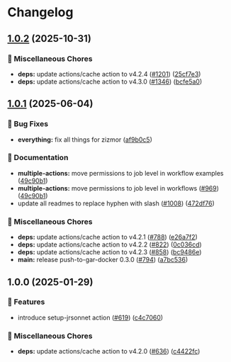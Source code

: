 # Changelog

## [1.0.2](https://github.com/grafana/shared-workflows/compare/setup-jrsonnet/v1.0.1...setup-jrsonnet/v1.0.2) (2025-10-31)


### 🔧 Miscellaneous Chores

* **deps:** update actions/cache action to v4.2.4 ([#1201](https://github.com/grafana/shared-workflows/issues/1201)) ([25cf7e3](https://github.com/grafana/shared-workflows/commit/25cf7e34e371246a9a9843bade599df92fca88ae))
* **deps:** update actions/cache action to v4.3.0 ([#1346](https://github.com/grafana/shared-workflows/issues/1346)) ([bcfe5a0](https://github.com/grafana/shared-workflows/commit/bcfe5a09ced411b395d8601ea24d64266ba8188c))

## [1.0.1](https://github.com/grafana/shared-workflows/compare/setup-jrsonnet-v1.0.0...setup-jrsonnet/v1.0.1) (2025-06-04)


### 🐛 Bug Fixes

* **everything:** fix all things for zizmor ([af9b0c5](https://github.com/grafana/shared-workflows/commit/af9b0c52635d39023136fb9312a354f91d9b2bfd))


### 📝 Documentation

* **multiple-actions:** move permissions to job level in workflow examples ([49c90b1](https://github.com/grafana/shared-workflows/commit/49c90b10fcbce463983bed45932cf468b8bd06ce))
* **multiple-actions:** move permissions to job level in workflows ([#969](https://github.com/grafana/shared-workflows/issues/969)) ([49c90b1](https://github.com/grafana/shared-workflows/commit/49c90b10fcbce463983bed45932cf468b8bd06ce))
* update all readmes to replace hyphen with slash ([#1008](https://github.com/grafana/shared-workflows/issues/1008)) ([472df76](https://github.com/grafana/shared-workflows/commit/472df76fb1cbb92a17fb9e055bdf0d1399109ee3))


### 🔧 Miscellaneous Chores

* **deps:** update actions/cache action to v4.2.1 ([#788](https://github.com/grafana/shared-workflows/issues/788)) ([e26a7f2](https://github.com/grafana/shared-workflows/commit/e26a7f265ddef3a68c322a94a716e6453f656cba))
* **deps:** update actions/cache action to v4.2.2 ([#822](https://github.com/grafana/shared-workflows/issues/822)) ([0c036cd](https://github.com/grafana/shared-workflows/commit/0c036cdbfb4c912c287f0023073c4c07c10a76e7))
* **deps:** update actions/cache action to v4.2.3 ([#858](https://github.com/grafana/shared-workflows/issues/858)) ([bc9486e](https://github.com/grafana/shared-workflows/commit/bc9486e0e7cbe24b54d0dcdf8be459eb777567b0))
* **main:** release push-to-gar-docker 0.3.0 ([#794](https://github.com/grafana/shared-workflows/issues/794)) ([a7bc536](https://github.com/grafana/shared-workflows/commit/a7bc5367c4a91c389526d58839d8f6224dba4dcc))

## 1.0.0 (2025-01-29)


### 🎉 Features

* introduce setup-jrsonnet action ([#619](https://github.com/grafana/shared-workflows/issues/619)) ([c4c7060](https://github.com/grafana/shared-workflows/commit/c4c706001d0f3c9cc6a9fcea394b071b2b33e52f))


### 🔧 Miscellaneous Chores

* **deps:** update actions/cache action to v4.2.0 ([#636](https://github.com/grafana/shared-workflows/issues/636)) ([c4422fc](https://github.com/grafana/shared-workflows/commit/c4422fc4a4fa6cddae3862c7df7b4ec5f251053f))
